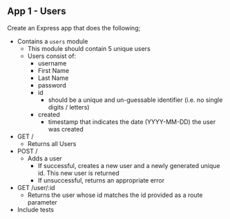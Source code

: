 ## App 1 - Users

Create an Express app that does the following;
  - Contains a `users` module
    - This module should contain 5 unique users
    - Users consist of:
      - username
      - First Name
      - Last Name
      - password
      - id
        - should be a unique and un-guessable identifier (i.e. no single digits / letters)
      - created
        - timestamp that indicates the date (YYYY-MM-DD) the user was created
  - GET /
    - Returns all Users
  - POST /
    - Adds a user
      - If successful, creates a new user and a newly generated unique id. This new user is returned
      - If unsuccessful, returns an appropriate error
  - GET /user/:id
    - Returns the user whose id matches the id provided as a route parameter
  - Include tests
